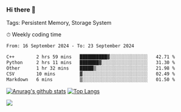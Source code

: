 ### Hi there 👋

Tags: Persistent Memory, Storage System

<!--

[![Anurag's github stats](https://github-readme-stats.vercel.app/api?username=wwyf)](https://github.com/anuraghazra/github-readme-stats)

[![Anurag's github stats](https://github-readme-stats.vercel.app/api?username=wwyf&count_private=true)](https://github.com/anuraghazra/github-readme-stats)


[![Top Langs](https://github-readme-stats.vercel.app/api/top-langs/?username=wwyf&count_private=true&&hide=jupyter%20notebook,html)](https://github.com/anuraghazra/github-readme-stats)



-->


⏱ Weekly coding time

<!--START_SECTION:waka-->

```txt
From: 16 September 2024 - To: 23 September 2024

C++        2 hrs 59 mins   ██████████▓░░░░░░░░░░░░░░   42.71 %
Python     2 hrs 11 mins   ███████▓░░░░░░░░░░░░░░░░░   31.30 %
Other      1 hr 32 mins    █████▒░░░░░░░░░░░░░░░░░░░   21.98 %
CSV        10 mins         ▓░░░░░░░░░░░░░░░░░░░░░░░░   02.49 %
Markdown   6 mins          ▒░░░░░░░░░░░░░░░░░░░░░░░░   01.50 %
```

<!--END_SECTION:waka-->



[![Anurag's github stats](https://github-readme-stats.vercel.app/api?username=wwyf&count_private=true&show_icons=true&hide_border=true)](https://github.com/anuraghazra/github-readme-stats) [![Top Langs](https://github-readme-stats.vercel.app/api/top-langs/?username=wwyf&count_private=true&hide=jupyter%20notebook,html,OpenEdge%20ABL&langs_count=10&layout=compact&hide_border=true)](https://github.com/anuraghazra/github-readme-stats)

<!--

[![willianrod's wakatime stats](https://github-readme-stats.vercel.app/api/wakatime?username=wwyf)](https://github.com/anuraghazra/github-readme-stats)


-->

![](https://hit.yhype.me/github/profile?user_id=23121291)
